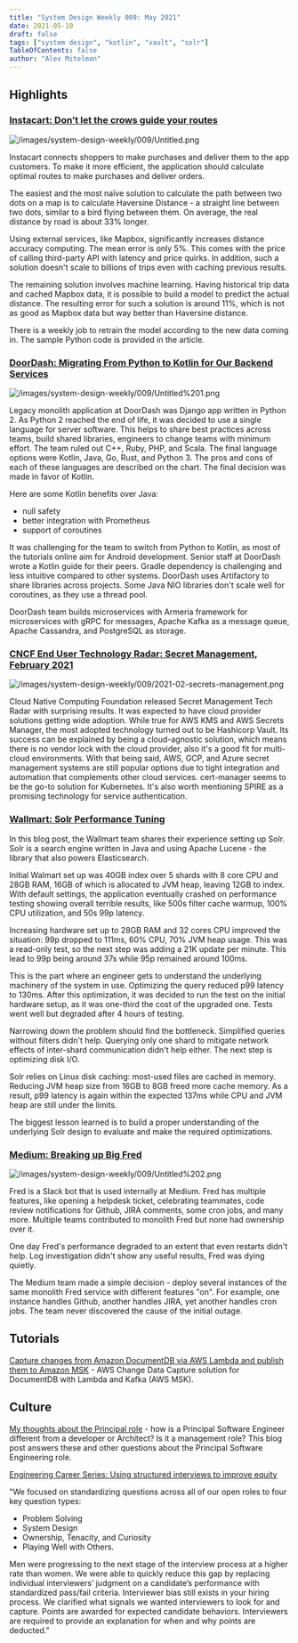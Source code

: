 ```yaml
---
title: "System Design Weekly 009: May 2021"
date: 2021-05-10
draft: false
tags: ["system design", "kotlin", "vault", "solr"]
TableOfContents: false
author: "Alex Mitelman"
---
```


## Highlights

### [Instacart: Don’t let the crows guide your routes](https://tech.instacart.com/dont-let-the-crow-guide-your-routes-f24c96daedba)

![/images/system-design-weekly/009/Untitled.png](/images/system-design-weekly/009/Untitled.png)

Instacart connects shoppers to make purchases and deliver them to the app customers. To make it more efficient, the application should calculate optimal routes to make purchases and deliver orders.

The easiest and the most naïve solution to calculate the path between two dots on a map is to calculate Haversine Distance - a straight line between two dots, similar to a bird flying between them. On average, the real distance by road is about 33% longer.

Using external services, like Mapbox, significantly increases distance accuracy computing. The mean error is only 5%. This comes with the price of calling third-party API with latency and price quirks. In addition, such a solution doesn't scale to billions of trips even with caching previous results.

The remaining solution involves machine learning. Having historical trip data and cached Mapbox data, it is possible to build a model to predict the actual distance. The resulting error for such a solution is around 11%, which is not as good as Mapbox data but way better than Haversine distance.

There is a weekly job to retrain the model according to the new data coming in. The sample Python code is provided in the article.

### [DoorDash: Migrating From Python to Kotlin for Our Backend Services](https://doordash.engineering/2021/05/04/migrating-from-python-to-kotlin-for-our-backend-services/)

![/images/system-design-weekly/009/Untitled%201.png](/images/system-design-weekly/009/Untitled%201.png)

Legacy monolith application at DoorDash was Django app written in Python 2. As Python 2 reached the end of life, it was decided to use a single language for server software. This helps to share best practices across teams, build shared libraries, engineers to change teams with minimum effort. The team ruled out C++, Ruby, PHP, and Scala. The final language options were Kotlin, Java, Go, Rust, and Python 3. The pros and cons of each of these languages are described on the chart. The final decision was made in favor of Kotlin.

Here are some Kotlin benefits over Java:

- null safety
- better integration with Prometheus
- support of coroutines

It was challenging for the team to switch from Python to Kotlin, as most of the tutorials online aim for Android development. Senior staff at DoorDash wrote a Kotlin guide for their peers. Gradle dependency is challenging and less intuitive compared to other systems. DoorDash uses Artifactory to share libraries across projects. Some Java NIO libraries don't scale well for coroutines, as they use a thread pool.

DoorDash team builds microservices with Armeria framework for microservices with gRPC for messages, Apache Kafka as a message queue, Apache Cassandra, and PostgreSQL as storage.

### [CNCF End User Technology Radar: Secret Management, February 2021](https://radar.cncf.io/2021-02-secrets-management)

![/images/system-design-weekly/009/2021-02-secrets-management.png](/images/system-design-weekly/009/2021-02-secrets-management.png)

Cloud Native Computing Foundation released Secret Management Tech Radar with surprising results. It was expected to have cloud provider solutions getting wide adoption. While true for AWS KMS and AWS Secrets Manager, the most adopted technology turned out to be Hashicorp Vault. Its success can be explained by being a cloud-agnostic solution, which means there is no vendor lock with the cloud provider, also it's a good fit for multi-cloud environments. With that being said, AWS, GCP, and Azure secret management systems are still popular options due to tight integration and automation that complements other cloud services. cert-manager seems to be the go-to solution for Kubernetes. It's also worth mentioning SPIRE as a promising technology for service authentication.

### [Wallmart: Solr Performance Tuning](https://medium.com/walmartglobaltech/solr-performance-tuning-beb7d0d0f8d9)

In this blog post, the Wallmart team shares their experience setting up Solr. Solr is a search engine written in Java and using Apache Lucene - the library that also powers Elasticsearch.

Initial Walmart set up was 40GB index over 5 shards with 8 core CPU and 28GB RAM, 16GB of which is allocated to JVM heap, leaving 12GB to index. With default settings, the application eventually crashed on performance testing showing overall terrible results, like 500s filter cache warmup, 100% CPU utilization, and 50s 99p latency.

Increasing hardware set up to 28GB RAM and 32 cores CPU improved the situation: 99p dropped to 111ms, 60% CPU, 70% JVM heap usage. This was a read-only test, so the next step was adding a 21K update per minute. This lead to 99p being around 37s while 95p remained around 100ms.

This is the part where an engineer gets to understand the underlying machinery of the system in use. Optimizing the query reduced p99 latency to 130ms. After this optimization, it was decided to run the test on the initial hardware setup, as it was one-third the cost of the upgraded one. Tests went well but degraded after 4 hours of testing.

Narrowing down the problem should find the bottleneck. Simplified queries without filters didn't help. Querying only one shard to mitigate network effects of inter-shard communication didn't help either. The next step is optimizing disk I/O.

Solr relies on Linux disk caching: most-used files are cached in memory. Reducing JVM heap size from 16GB to 8GB freed more cache memory. As a result, p99 latency is again within the expected 137ms while CPU and JVM heap are still under the limits.

The biggest lesson learned is to build a proper understanding of the underlying Solr design to evaluate and make the required optimizations.

### [Medium: Breaking up Big Fred](https://medium.engineering/breaking-up-big-fred-407751e58625)

![/images/system-design-weekly/009/Untitled%202.png](/images/system-design-weekly/009/Untitled%202.png)

Fred is a Slack bot that is used internally at Medium. Fred has multiple features, like opening a helpdesk ticket, celebrating teammates, code review notifications for Github, JIRA comments, some cron jobs, and many more. Multiple teams contributed to monolith Fred but none had ownership over it.

One day Fred's performance degraded to an extent that even restarts didn't help. Log investigation didn't show any useful results, Fred was dying quietly.

The Medium team made a simple decision - deploy several instances of the same monolith Fred service with different features "on". For example, one instance handles Github, another handles JIRA, yet another handles cron jobs. The team never discovered the cause of the initial outage.

## Tutorials

[Capture changes from Amazon DocumentDB via AWS Lambda and publish them to Amazon MSK](https://aws.amazon.com/blogs/database/capture-changes-from-amazon-documentdb-via-aws-lambda-and-publish-them-to-amazon-msk/) - AWS Change Data Capture solution for DocumentDB with Lambda and Kafka (AWS MSK).

## Culture

[My thoughts about the Principal role](https://www.galiglobal.com/blog/2021/20210313-The-principal-role.html) - how is a Principal Software Engineer different from a developer or Architect? Is it a management role? This blog post answers these and other questions about the Principal Software Engineering role.

[Engineering Career Series: Using structured interviews to improve equity](https://engineeringblog.yelp.com/2021/05/engineering-career-series-using-structured-interviews-to-improve-equity.html)

"We focused on standardizing questions across all of our open roles to four key question types:
- Problem Solving
- System Design
- Ownership, Tenacity, and Curiosity
- Playing Well with Others.

Men were progressing to the next stage of the interview process at a higher rate than women. We were able to quickly reduce this gap by replacing individual interviewers’ judgment on a candidate’s performance with standardized pass/fail criteria. Interviewer bias still exists in your hiring process.
We clarified what signals we wanted interviewers to look for and capture. Points are awarded for expected candidate behaviors. Interviewers are required to provide an explanation for when and why points are deducted."